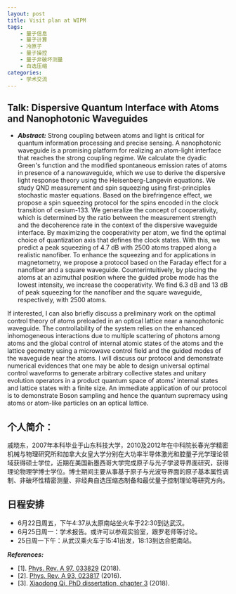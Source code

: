 ```yaml
---
layout: post
title: Visit plan at WIPM
tags:
    - 量子信息
    - 量子计算
    - 冷原子
    - 量子操控
    - 量子非破坏测量
    - 自选压缩
categories:
    - 学术交流
---
```


## Talk: Dispersive Quantum Interface with Atoms and Nanophotonic Waveguides

+ ***Abstract:*** Strong coupling between atoms and light is critical for quantum information processing and precise sensing. A nanophotonic waveguide is a promising platform for realizing an atom-light interface that reaches the strong coupling regime.
We calculate the dyadic Green's function and the modified spontaneous emission rates of atoms in presence of a nanowaveguide, which we use to derive the dispersive light response theory using the Heisenberg-Langevin equations.
We study QND measurement and spin squeezing using first-principles stochastic master equations.
Based on the birefringence effect, we propose a spin squeezing protocol for the spins encoded in the clock transition of cesium-133. We generalize the concept of cooperativity, which is determined by the ratio between the measurement strength and the decoherence rate in the context of the dispersive waveguide interface. By maximizing the cooperativity per atom, we find the optimal choice of quantization axis that defines the clock states. With this, we predict a peak squeezing of 4.7 dB with 2500 atoms trapped along a realistic nanofiber.
To enhance the squeezing and for applications in magnetometry, we propose a protocol based on the Faraday effect for a nanofiber and a square waveguide. Counterintuitively, by placing the atoms at an azimuthal position where the guided probe mode has the lowest intensity, we increase the cooperativity. We find 6.3  dB and 13 dB of peak squeezing for the nanofiber and the square waveguide, respectively, with 2500 atoms.

If interested, I can also briefly discuss a preliminary work on the optimal control theory of atoms preloaded in an optical lattice near a nanophotonic waveguide.
The controllability of the system relies on the enhanced inhomogeneous interactions due to multiple scattering of photons among atoms and the global control of internal atomic states of the atoms and the lattice geometry using a microwave control field and the guided modes of the waveguide near the atoms.
I will discuss our protocol and demonstrate numerical evidences that one may be able to design universal optimal control waveforms to generate arbitrary collective states and unitary evolution operators in a product quantum space of atoms' internal states and lattice states with a finite size.
An immediate application of our protocol is to demonstrate Boson sampling and hence the quantum supremacy using atoms or atom-like particles on an optical lattice.



## 个人简介：
戚晓东，2007年本科毕业于山东科技大学，2010及2012年在中科院长春光学精密机械与物理研究所和加拿大女皇大学分别在大功率半导体激光和腔量子光学理论领域获得硕士学位，近期在美国新墨西哥大学完成原子与光子学波导界面研究，获得理论物理学博士学位。博士期间主要从事基于原子与光波导界面的原子基本属性调制、非破坏性精密测量、非经典自选压缩态制备和最优量子控制理论等研究方向。

## 日程安排


+ 6月22日周五，下午4:37从太原南站坐火车于22:30到达武汉。
+ 6月25日周一：学术报告。或许可以参观实验室，跟罗老师等讨论。
+ 25日周一下午：从武汉乘火车于15:41出发，18:13到达合肥南站。

***References:***

+ [1]. [Phys. Rev. A 97, 033829](https://dx.doi.org/10.1103/PhysRevA.97.033829) (2018).
+ [2]. [Phys. Rev. A 93, 023817](https://dx.doi.org/10.1103/PhysRevA.93.023817) (2016).
+ [3]. [Xiaodong Qi, PhD dissertation, chapter 3](https://dx.doi.org/10.5281/zenodo.1216258) (2018).
